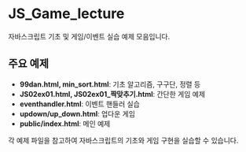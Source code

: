 # JS_Game_lecture

자바스크립트 기초 및 게임/이벤트 실습 예제 모음입니다.

## 주요 예제

- **99dan.html, min_sort.html**: 기초 알고리즘, 구구단, 정렬 등
- **JS02ex01.html, JS02ex01_짝맞추기.html**: 간단한 게임 예제
- **eventhandler.html**: 이벤트 핸들러 실습
- **updown/up_down.html**: 업다운 게임
- **public/index.html**: 메인 예제

각 예제 파일을 참고하여 자바스크립트의 기초와 게임 구현을 실습할 수 있습니다.
